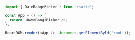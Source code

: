 <!--start-code-->

```js
import { DateRangePicker } from 'rsuite';

const App = () => {
  return <DateRangePicker />;
};

ReactDOM.render(<App />, document.getElementById('root'));
```

<!--end-code-->
